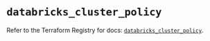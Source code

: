 # `databricks_cluster_policy`

Refer to the Terraform Registry for docs: [`databricks_cluster_policy`](https://registry.terraform.io/providers/databricks/databricks/1.65.1/docs/resources/cluster_policy).
